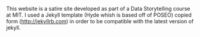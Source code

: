 This website is a satire site developed as part of a Data Storytelling course at MIT. I used a Jekyll template (Hyde whish is based off of POSEO) copied form  (http://jekyllrb.com) in order to be compatible with the latest version of jekyll. 
